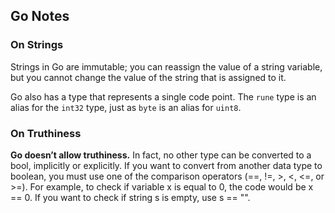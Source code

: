 ## Go Notes

### On Strings
Strings in Go are immutable; you can reassign the value of a string variable, but you cannot change the value of the string that is assigned to it.

Go also has a type that represents a single code point. The `rune` type is an alias for the `int32` type, just as `byte` is an alias for `uint8`.

### On Truthiness
**Go doesn’t allow truthiness.**
In fact, no other type can be converted to a bool, implicitly or explicitly. If you want to convert from another data type to boolean, you must use one of the comparison operators (==, !=, >, <, <=, or >=).
For example, to check if variable x is equal to 0, the code would be x == 0. If you want to check if string s is empty, use s == "".